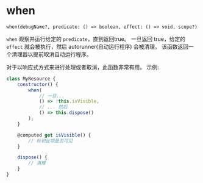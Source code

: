 # when

`when(debugName?, predicate: () => boolean, effect: () => void, scope?)`

`when` 观察并运行给定的 `predicate`，直到返回true。
一旦返回 true，给定的 `effect` 就会被执行，然后 autorunner(自动运行程序) 会被清理。
该函数返回一个清理器以提前取消自动运行程序。

对于以响应式方式来进行处理或者取消，此函数非常有用。
示例:

```javascript
class MyResource {
	constructor() {
		when(
			// 一旦...
			() => !this.isVisible,
			// ... 然后
			() => this.dispose()
		);
	}

	@computed get isVisible() {
		// 标识此项是否可见
	}

	dispose() {
		// 清理
	}
}

```
